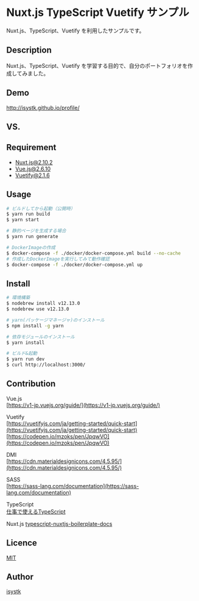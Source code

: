 Nuxt.js TypeScript Vuetify サンプル
====

Nuxt.js、TypeScript、Vuetify を利用したサンプルです。

## Description

Nuxt.js、TypeScript、Vuetify を学習する目的で、自分のポートフォリオを作成してみました。

## Demo
http://isystk.github.io/profile/

## VS. 

## Requirement

* Nuxt.js@2.10.2
* Vue.js@2.6.10 
* Vuetify@2.1.6 

## Usage

``` bash
# ビルドしてから起動（公開時）
$ yarn run build
$ yarn start

# 静的ページを生成する場合
$ yarn run generate

# DockerImageの作成
$ docker-compose -f ./docker/docker-compose.yml build --no-cache
# 作成したDockerImageを実行してみて動作確認
$ docker-compose -f ./docker/docker-compose.yml up

```

## Install

``` bash
# 環境構築
$ nodebrew install v12.13.0
$ nodebrew use v12.13.0

# yarn(パッケージマネージャ)のインストール
$ npm install -g yarn

# 依存モジュールのインストール
$ yarn install

# ビルド&起動
$ yarn run dev
$ curl http://localhost:3000/
```

## Contribution

Vue.js  
[https://v1-jp.vuejs.org/guide/](https://v1-jp.vuejs.org/guide/)  
  
Vuetify  
[https://vuetifyjs.com/ja/getting-started/quick-start](https://vuetifyjs.com/ja/getting-started/quick-start)  
[https://codepen.io/mzoks/pen/JpqwVO](https://codepen.io/mzoks/pen/JpqwVO)  
  
DMI  
[https://cdn.materialdesignicons.com/4.5.95/](https://cdn.materialdesignicons.com/4.5.95/)  
  
SASS  
[https://sass-lang.com/documentation](https://sass-lang.com/documentation)  

TypeScript  
[仕事で使えるTypeScript](https://future-architect.github.io/typescript-guide/index.html)　 

Nuxt.js
[typescript-nuxtjs-boilerplate-docs](https://typescript-nuxtjs-boilerplate-docs.netlify.com/#/nuxt/examples)

## Licence

[MIT](https://github.com/isystk/nuxtjs_typescript_vuetify/LICENCE)

## Author

[isystk](https://github.com/isystk)


